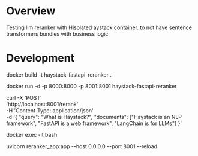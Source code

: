 # Overview

Testing llm reranker with Hisolated aystack container. to not have sentence transformers bundles with business logic

# Development

docker build -t haystack-fastapi-reranker .

docker run -d -p 8000:8000 -p 8001:8001 haystack-fastapi-reranker

curl -X 'POST' \
 'http://localhost:8001/rerank' \
 -H 'Content-Type: application/json' \
 -d '{
"query": "What is Haystack?",
"documents": ["Haystack is an NLP framework", "FastAPI is a web framework", "LangChain is for LLMs"]
}'

docker exec -it <id> bash

uvicorn reranker_app:app --host 0.0.0.0 --port 8001 --reload
